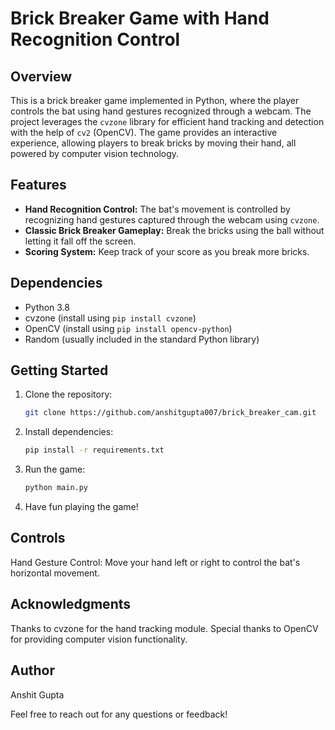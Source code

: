 # Brick Breaker Game with Hand Recognition Control

## Overview

This is a brick breaker game implemented in Python, where the player controls the bat using hand gestures recognized through a webcam. The project leverages the `cvzone` library for efficient hand tracking and detection with the help of `cv2` (OpenCV). The game provides an interactive experience, allowing players to break bricks by moving their hand, all powered by computer vision technology.

## Features

- **Hand Recognition Control:** The bat's movement is controlled by recognizing hand gestures captured through the webcam using `cvzone`.
- **Classic Brick Breaker Gameplay:** Break the bricks using the ball without letting it fall off the screen.
- **Scoring System:** Keep track of your score as you break more bricks.

## Dependencies

- Python 3.8
- cvzone (install using `pip install cvzone`)
- OpenCV (install using `pip install opencv-python`)
- Random (usually included in the standard Python library)

## Getting Started

1. Clone the repository:

   ```bash
   git clone https://github.com/anshitgupta007/brick_breaker_cam.git

2. Install dependencies:

   ```bash
   pip install -r requirements.txt
   
3. Run the game:


   ```bash
   python main.py

4. Have fun playing the game!

## Controls
  Hand Gesture Control: Move your hand left or right to control the bat's horizontal movement.

## Acknowledgments

Thanks to cvzone for the hand tracking module.
Special thanks to OpenCV for providing computer vision functionality.

## Author

Anshit Gupta

Feel free to reach out for any questions or feedback!





   
